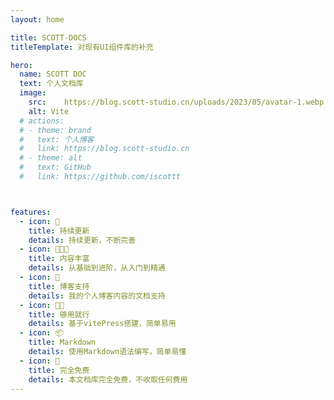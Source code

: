 ```yaml
---
layout: home

title: SCOTT-DOCS
titleTemplate: 对现有UI组件库的补充

hero:
  name: SCOTT DOC
  text: 个人文档库
  image:
    src: 	https://blog.scott-studio.cn/uploads/2023/05/avatar-1.webp
    alt: Vite
  # actions:
  # - theme: brand
  #   text: 个人博客
  #   link: https://blog.scott-studio.cn
  # - theme: alt
  #   text: GitHub
  #   link: https://github.com/iscottt



features:
  - icon: 🎉
    title: 持续更新
    details: 持续更新，不断完善
  - icon: 👨🏻‍💻
    title: 内容丰富
    details: 从基础到进阶，从入门到精通
  - icon: 🎈
    title: 博客支持
    details: 我的个人博客内容的文档支持
  - icon: 🥷🏻
    title: 够用就行
    details: 基于vitePress搭建，简单易用
  - icon: 📦
    title: Markdown
    details: 使用Markdown语法编写，简单易懂
  - icon: 🥰
    title: 完全免费
    details: 本文档库完全免费，不收取任何费用
---
```

